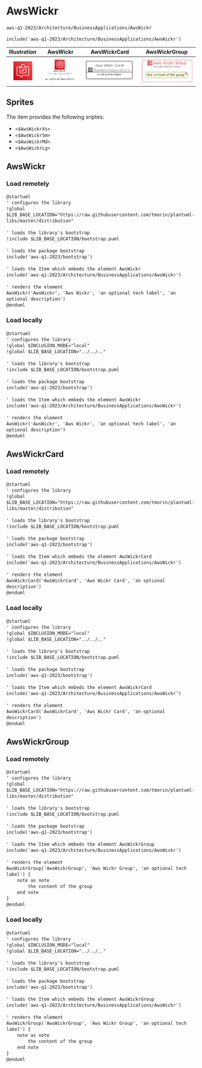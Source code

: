 # AwsWickr


```text
aws-q1-2023/Architecture/BusinessApplications/AwsWickr
```

```text
include('aws-q1-2023/Architecture/BusinessApplications/AwsWickr')
```



| Illustration | AwsWickr | AwsWickrCard | AwsWickrGroup |
| :---: | :---: | :---: | :---: |
| ![illustration for Illustration](../../../aws-q1-2023/Architecture/BusinessApplications/AwsWickr.png) | ![illustration for AwsWickr](../../../aws-q1-2023/Architecture/BusinessApplications/AwsWickr.Local.png) | ![illustration for AwsWickrCard](../../../aws-q1-2023/Architecture/BusinessApplications/AwsWickrCard.Local.png) | ![illustration for AwsWickrGroup](../../../aws-q1-2023/Architecture/BusinessApplications/AwsWickrGroup.Local.png) |



## Sprites
The item provides the following sriptes:

- `<$AwsWickrXs>`
- `<$AwsWickrSm>`
- `<$AwsWickrMd>`
- `<$AwsWickrLg>`





## AwsWickr

### Load remotely
```plantuml
@startuml
' configures the library
!global $LIB_BASE_LOCATION="https://raw.githubusercontent.com/tmorin/plantuml-libs/master/distribution"

' loads the library's bootstrap
!include $LIB_BASE_LOCATION/bootstrap.puml

' loads the package bootstrap
include('aws-q1-2023/bootstrap')

' loads the Item which embeds the element AwsWickr
include('aws-q1-2023/Architecture/BusinessApplications/AwsWickr')

' renders the element
AwsWickr('AwsWickr', 'Aws Wickr', 'an optional tech label', 'an optional description')
@enduml
```

### Load locally
```plantuml
@startuml
' configures the library
!global $INCLUSION_MODE="local"
!global $LIB_BASE_LOCATION="../../.."

' loads the library's bootstrap
!include $LIB_BASE_LOCATION/bootstrap.puml

' loads the package bootstrap
include('aws-q1-2023/bootstrap')

' loads the Item which embeds the element AwsWickr
include('aws-q1-2023/Architecture/BusinessApplications/AwsWickr')

' renders the element
AwsWickr('AwsWickr', 'Aws Wickr', 'an optional tech label', 'an optional description')
@enduml
```

## AwsWickrCard

### Load remotely
```plantuml
@startuml
' configures the library
!global $LIB_BASE_LOCATION="https://raw.githubusercontent.com/tmorin/plantuml-libs/master/distribution"

' loads the library's bootstrap
!include $LIB_BASE_LOCATION/bootstrap.puml

' loads the package bootstrap
include('aws-q1-2023/bootstrap')

' loads the Item which embeds the element AwsWickrCard
include('aws-q1-2023/Architecture/BusinessApplications/AwsWickr')

' renders the element
AwsWickrCard('AwsWickrCard', 'Aws Wickr Card', 'an optional description')
@enduml
```

### Load locally
```plantuml
@startuml
' configures the library
!global $INCLUSION_MODE="local"
!global $LIB_BASE_LOCATION="../../.."

' loads the library's bootstrap
!include $LIB_BASE_LOCATION/bootstrap.puml

' loads the package bootstrap
include('aws-q1-2023/bootstrap')

' loads the Item which embeds the element AwsWickrCard
include('aws-q1-2023/Architecture/BusinessApplications/AwsWickr')

' renders the element
AwsWickrCard('AwsWickrCard', 'Aws Wickr Card', 'an optional description')
@enduml
```

## AwsWickrGroup

### Load remotely
```plantuml
@startuml
' configures the library
!global $LIB_BASE_LOCATION="https://raw.githubusercontent.com/tmorin/plantuml-libs/master/distribution"

' loads the library's bootstrap
!include $LIB_BASE_LOCATION/bootstrap.puml

' loads the package bootstrap
include('aws-q1-2023/bootstrap')

' loads the Item which embeds the element AwsWickrGroup
include('aws-q1-2023/Architecture/BusinessApplications/AwsWickr')

' renders the element
AwsWickrGroup('AwsWickrGroup', 'Aws Wickr Group', 'an optional tech label') {
    note as note
        the content of the group
    end note
}
@enduml
```

### Load locally
```plantuml
@startuml
' configures the library
!global $INCLUSION_MODE="local"
!global $LIB_BASE_LOCATION="../../.."

' loads the library's bootstrap
!include $LIB_BASE_LOCATION/bootstrap.puml

' loads the package bootstrap
include('aws-q1-2023/bootstrap')

' loads the Item which embeds the element AwsWickrGroup
include('aws-q1-2023/Architecture/BusinessApplications/AwsWickr')

' renders the element
AwsWickrGroup('AwsWickrGroup', 'Aws Wickr Group', 'an optional tech label') {
    note as note
        the content of the group
    end note
}
@enduml
```

